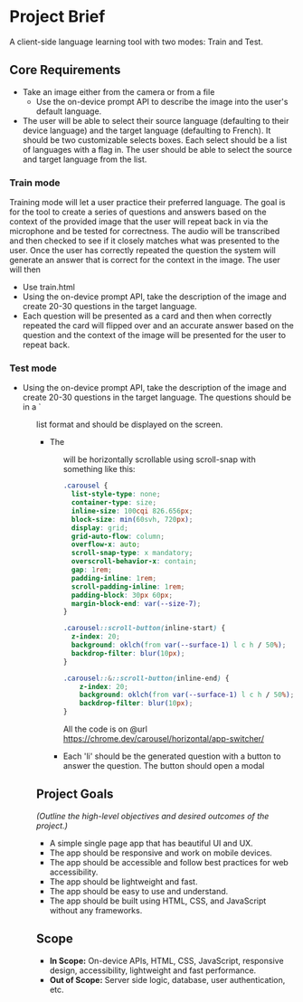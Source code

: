 # Project Brief

A client-side language learning tool with two modes: Train and Test.

## Core Requirements

- Take an image either from the camera or from a file
  - Use the on-device prompt API to describe the image into the user's default language.
- The user will be able to select their source language (defaulting to their device language) and the target language (defaulting to French). It should be two customizable selects boxes. Each select should be a list of languages with a flag in. The user should be able to select the source and target language from the list.

### Train mode

Training mode will let a user practice their preferred language. The goal is for the tool to create a series of questions and answers based on the context of the provided image that the user will repeat back in via the microphone and be tested for correctness. The audio will be transcribed and then checked to see if it closely matches what was presented to the user. Once the user has correctly repeated the question the system will generate an answer that is correct for the context in the image. The user will then

- Use train.html
- Using the on-device prompt API, take the description of the image and create 20-30 questions in the target language.
- Each question will be presented as a card and then when correctly repeated the card will flipped over and an accurate answer based on the question and the context of the image will be presented for the user to repeat back.

### Test mode

- Using the on-device prompt API, take the description of the image and create 20-30 questions in the target language. The questions should be in a `<ul> list format and should be displayed on the screen.

  - The <ul> will be horizontally scrollable using scroll-snap with something like this:

    ```CSS
    .carousel {
      list-style-type: none;
      container-type: size;
      inline-size: 100cqi 826.656px;
      block-size: min(60svh, 720px);
      display: grid;
      grid-auto-flow: column;
      overflow-x: auto;
      scroll-snap-type: x mandatory;
      overscroll-behavior-x: contain;
      gap: 1rem;
      padding-inline: 1rem;
      scroll-padding-inline: 1rem;
      padding-block: 30px 60px;
      margin-block-end: var(--size-7);
    }

    .carousel::scroll-button(inline-start) {
      z-index: 20;
      background: oklch(from var(--surface-1) l c h / 50%);
      backdrop-filter: blur(10px);
    }

    .carousel::&::scroll-button(inline-end) {
        z-index: 20;
        background: oklch(from var(--surface-1) l c h / 50%);
        backdrop-filter: blur(10px);
    }
    ```

    All the code is on @url https://chrome.dev/carousel/horizontal/app-switcher/

  - Each 'li' should be the generated question with a button to answer the question. The button should open a modal <dialog> with the question and a text input or a microphone input to answer the question. The user should be able to submit their answer and get feedback on whether they are correct or not using the on-device prompt API. The feedback should be displayed in a `<p>` element below the question.

## Project Goals

_(Outline the high-level objectives and desired outcomes of the project.)_

- A simple single page app that has beautiful UI and UX.
- The app should be responsive and work on mobile devices.
- The app should be accessible and follow best practices for web accessibility.
- The app should be lightweight and fast.
- The app should be easy to use and understand.
- The app should be built using HTML, CSS, and JavaScript without any frameworks.

## Scope

- **In Scope:** On-device APIs, HTML, CSS, JavaScript, responsive design, accessibility, lightweight and fast performance.
- **Out of Scope:** Server side logic, database, user authentication, etc.
